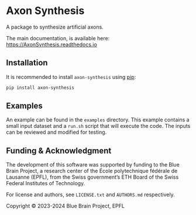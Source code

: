 # Axon Synthesis

A package to synthesize artificial axons.

The main documentation, is available here: https://AxonSynthesis.readthedocs.io


## Installation

It is recommended to install ``axon-synthesis`` using [pip](https://pip.pypa.io/en/stable/):

```bash
pip install axon-synthesis
```


## Examples

An example can be found in the ``examples`` directory.
This example contains a small input dataset and a ``run.sh`` script that will execute the code.
The inputs can be reviewed and modified for testing.


## Funding & Acknowledgment

The development of this software was supported by funding to the Blue Brain Project, a research
center of the École polytechnique fédérale de Lausanne (EPFL), from the Swiss government’s ETH
Board of the Swiss Federal Institutes of Technology.

For license and authors, see `LICENSE.txt` and `AUTHORS.md` respectively.

Copyright © 2023-2024 Blue Brain Project, EPFL
